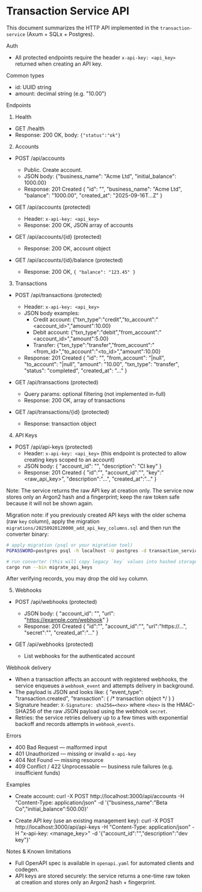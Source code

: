 # Transaction Service API

This document summarizes the HTTP API implemented in the `transaction-service` (Axum + SQLx + Postgres).

Auth
- All protected endpoints require the header `x-api-key: <api_key>` returned when creating an API key.

Common types
- id: UUID string
- amount: decimal string (e.g. "10.00")

Endpoints

1) Health
- GET /health
- Response: 200 OK, body: `{"status":"ok"}`

2) Accounts
- POST /api/accounts
  - Public. Create account.
  - JSON body: {"business_name": "Acme Ltd", "initial_balance": 1000.00}
  - Response: 201 Created
    {
      "id": "<uuid>",
      "business_name": "Acme Ltd",
      "balance": "1000.00",
      "created_at": "2025-09-16T...Z"
    }

- GET /api/accounts (protected)
  - Header: `x-api-key: <api_key>`
  - Response: 200 OK, JSON array of accounts

- GET /api/accounts/{id} (protected)
  - Response: 200 OK, account object

- GET /api/accounts/{id}/balance (protected)
  - Response: 200 OK, `{ "balance": "123.45" }`

3) Transactions
- POST /api/transactions (protected)
  - Header: `x-api-key: <api_key>`
  - JSON body examples:
    - Credit account:
      {"txn_type":"credit","to_account":"<account_id>","amount":10.00}
    - Debit account:
      {"txn_type":"debit","from_account":"<account_id>","amount":5.00}
    - Transfer:
      {"txn_type":"transfer","from_account":"<from_id>","to_account":"<to_id>","amount":10.00}
  - Response: 201 Created
    {
      "id": "<uuid>",
      "from_account": "<uuid>|null",
      "to_account": "<uuid>|null",
      "amount": "10.00",
      "txn_type": "transfer",
      "status": "completed",
      "created_at": "..."
    }

- GET /api/transactions (protected)
  - Query params: optional filtering (not implemented in-full)
  - Response: 200 OK, array of transactions

- GET /api/transactions/{id} (protected)
  - Response: transaction object

4) API Keys
- POST /api/api-keys (protected)
  - Header: `x-api-key: <api_key>` (this endpoint is protected to allow creating keys scoped to an account)
  - JSON body: { "account_id": "<uuid>", "description": "CI key" }
  - Response: 201 Created
    {
      "id":"<uuid>",
      "account_id":"<uuid>",
      "key":"<raw_api_key>",
      "description":"...",
      "created_at":"..."
    }

Note: The service returns the raw API key at creation only. The service now stores only an Argon2 hash and a fingerprint; keep the raw token safe because it will not be shown again.

Migration note: if you previously created API keys with the older schema (raw `key` column), apply the migration `migrations/20250920120000_add_api_key_columns.sql` and then run the converter binary:

```bash
# apply migration (psql or your migration tool)
PGPASSWORD=postgres psql -h localhost -U postgres -d transaction_service -f migrations/20250920120000_add_api_key_columns.sql

# run converter (this will copy legacy `key` values into hashed storage; it requires DATABASE_URL env)
cargo run --bin migrate_api_keys
```

After verifying records, you may drop the old `key` column.

5) Webhooks
- POST /api/webhooks (protected)
  - JSON body: { "account_id": "<uuid>", "url": "https://example.com/webhook" }
  - Response: 201 Created
    { "id":"<uuid>", "account_id":"<uuid>", "url":"https://...", "secret":"<secret returned>", "created_at":"..." }

- GET /api/webhooks (protected)
  - List webhooks for the authenticated account

Webhook delivery
- When a transaction affects an account with registered webhooks, the service enqueues a `webhook_event` and attempts delivery in background.
- The payload is JSON and looks like:
  {
    "event_type": "transaction.created",
    "transaction": { /* transaction object */ }
  }
- Signature header: `X-Signature: sha256=<hex>` where `<hex>` is the HMAC-SHA256 of the raw JSON payload using the webhook `secret`.
- Retries: the service retries delivery up to a few times with exponential backoff and records attempts in `webhook_events`.

Errors
- 400 Bad Request — malformed input
- 401 Unauthorized — missing or invalid `x-api-key`
- 404 Not Found — missing resource
- 409 Conflict / 422 Unprocessable — business rule failures (e.g. insufficient funds)

Examples
- Create account:
  curl -X POST http://localhost:3000/api/accounts -H "Content-Type: application/json" -d '{"business_name":"Beta Co","initial_balance":500.00}'

- Create API key (use an existing management key):
  curl -X POST http://localhost:3000/api/api-keys -H "Content-Type: application/json" -H "x-api-key: <manage_key>" -d '{"account_id":"<uuid>","description":"dev key"}'

Notes & Known limitations
- Full OpenAPI spec is available in `openapi.yaml` for automated clients and codegen.
- API keys are stored securely: the service returns a one-time raw token at creation and stores only an Argon2 hash + fingerprint.
